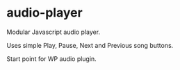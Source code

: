audio-player
============

Modular Javascript audio player.

Uses simple Play, Pause, Next and Previous song buttons.

Start point for WP audio plugin. 
